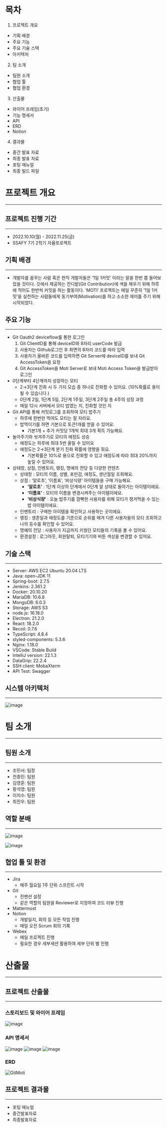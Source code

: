 # 목차
1. 프로젝트 개요
 - 기획 배경
 - 주요 기능
 - 주요 기술 스택
 - 아키텍처

2. 팀 소개
 - 팀원 소개
 - 협업 툴
 - 협업 환경

3. 산출물
 - 와이어 프레임(초기)
 - 기능 명세서
 - API
 - ERD
 - Notion

4. 결과물
 - 중간 발표 자료
 - 최종 발표 자료
 - 포팅 매뉴얼
 - 최종 빌드 파일



# 프로젝트 개요

---



## 프로젝트 진행 기간

---

- 2022.10.10(월) - 2022.11.25(금)
- SSAFY 7기 2학기 자율프로젝트



## 기획 배경

---

- 개발자를 꿈꾸는 사람 혹은 현직 개발자들은 ‘1일 1커밋’ 이라는 말을 한번 쯤 들어보았을 것이다. 깃에서 제공하는 잔디밭(Git Contribution)에 색을 채우기 위해 하루에 적어도 한번씩 커밋을 하는 활동이다.  ‘MOTI’ 프로젝트는 매일 꾸준히 ‘1일 1커밋’을 실천하는 사람들에게 동기부여(Motivation)를 하고 소소한 재미를 주기 위해 시작되었다.



## 주요 기능

---
- Git Oauth2 deviceflow를 통한 로그인
    1. Git ClientID를 통해 deviceID와 8자리 userCode 발급
    2. 사용자는 Github로그인 후 화면의 8자리 코드를 따라 입력
    3. 사용자가 올바른 코드를 입력하면 Git Server에 deviceID를 보내 Git AccessToken을 요청
    4. Git AccessToken을 Moti Server로 보내 Moti Access Token을 발급받아 로그인
- 0단계부터 4단계까지 성장하는 모티
    - 2→3단계 진화 시 두 가지 모습 중 하나로 진화할 수 있어요. (10%확률로 용이 될 수 있습니다.)
    - 0단계 2일, 1단계 5일, 2단계 1주일, 3단계 2주일 총 4주의 성장 과정
    - 매일 12시 서버에서 모티 밥였는 지, 진화할 것인 지
- Git API를 통해 커밋로그를 조회하여 모티 밥주기
    - 하루에 한번만 먹여도 모티는 잘 자라요.
    - 밥먹이기를 하면 기본으로 토큰1개를 얻을 수 있어요.
        - 기본1개 + 추가 커밋당 1개씩 최대 3개 획득 가능해요.
- 놀아주기와 씻겨주기로 모티의 애정도 상승
    - 애정도는 하루에 최대 5번 올릴 수 있어요
    - 애정도는 2→3단계 분기 진화 확률에 영향을 줘요.
        - 기본확률은 10%로 용으로 진화할 수 있고 애정도에 따라 최대 20%까지 높일 수 있어요.
- 상태창, 상점, 인벤토리, 랭킹, 명예의 전당 등 다양한 컨텐츠
    - 상태창 : 모티의 이름, 성별, 포만감, 애정도, 생년월일 조회해요.
    - 상점 : ‘알로초’, ‘이름표’, ‘비상식량’ 아이템들을 구매 가능해요.
        - **‘알로초’** : 1단계 이상의 단계에서 0단계 알 상태로 돌아가는 아이템이에요.
        - **‘이름표’** : 모티의 이름을 변경시켜주는 아이템이에요.
        - **‘비상식량’** : 오늘 밥주기를 깜빡한 사용자를 위해 모티가 챙겨먹을 수 있는 밥 아이템이에요.
    - 인벤토리 : 구매한 아이템을 확인하고 사용하는 곳이에요.
    - 랭킹 : 생존일과 애정도를 기준으로 순위를 매겨 다른 사용자들의 모티 조회하고 나의 등수를 확인할 수 있어요.
    - 명예의 전당 : 사용자가 지금까지 키웠던 모티들의 기록을 볼 수 있어요.
    - 환경설정 : 로그아웃, 회원탈퇴, 모티기기와 버튼 색상을 변경할 수 있어요.



## 기술 스택

---

- Server: AWS EC2 Ubuntu 20.04 LTS
- Java: open-JDK 11
- Spring-boot: 2.7.5
- Jenkins: 2.361.2
- Docker: 20.10.20
- MariaDB: 10.6.8
- MongoDB: 6.0.3
- Storage: AWS S3
- node.js: 16.18.0
- Electron: 21.2.0
- React: 18.2.0
- Recoil: 0.7.6
- TypeScript: 4.8.4
- styled-components: 5.3.6
- Nginx: 1.18.0
- VSCode: Stable Build
- IntelliJ version: 22.1.3
- DataGrip: 22.2.4
- SSH client: MobaXterm
- API Test: Swagger


## 시스템 아키텍처

---

![image](https://user-images.githubusercontent.com/34851254/204143341-e27c79e5-e344-4bb2-8311-a2065cd43c6b.png)



## 

# 팀 소개

---



## 팀원 소개 

---

- 조민서: 팀장
- 전종민: 팀원
- 김영훈: 팀원
- 황석영: 팀원
- 이지수: 팀원
- 최진우: 팀원



## 역할 분배

---

![image](https://user-images.githubusercontent.com/34851254/204143268-7148e71b-ea42-4d37-bb44-ad9289170018.png)

![image](https://user-images.githubusercontent.com/34851254/204143302-85427c7d-da58-4458-a381-d82a1152fc99.png)



## 협업 툴 및 환경

---

- Jira
  - 매주 월요일 1주 단위 스프린트 시작
- Git
  - 컨벤션 설정
  - 같은 역할의 팀원을 Reviewer로 지정하여 코드 리뷰 진행
- Mattermost
- Notion
  - 개발일지, 회의 등 모든 작업 진행
  - 매일 오전 Scrum 회의 기록
- Webex
  - 매일 프로젝트 진행
  - 필요한 경우 세부세션 활용하여 세부 단위 별 진행





# 산출물

---



## 프로젝트 산출물

---

### 스토리보드 및 와이어 프레임

![image](https://user-images.githubusercontent.com/34851254/204143826-afbbd2e4-eaae-430d-b77e-a0e17b519714.png)

### API 명세서

![image](https://user-images.githubusercontent.com/34851254/204143671-8c076c4f-6853-4b4b-93cd-97b85265b657.png)
![image](https://user-images.githubusercontent.com/34851254/204143685-80f8038d-336d-4bfc-920b-cf20501ca5b8.png)
![image](https://user-images.githubusercontent.com/34851254/204143698-8469a379-686b-4c30-bb15-634e9731d0d9.png)

### ERD

![GitMoti](https://user-images.githubusercontent.com/34851254/204143575-956e073d-cd64-4bdd-b0f7-37507d7d39d3.png)




## 프로젝트 결과물

---

- 포팅 매뉴얼
- 중간발표자료
- 최종발표자료



